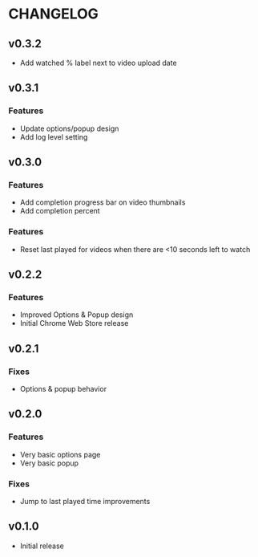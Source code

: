 # CHANGELOG

## v0.3.2

- Add watched % label next to video upload date

## v0.3.1

### Features

- Update options/popup design
- Add log level setting

## v0.3.0

### Features

- Add completion progress bar on video thumbnails
- Add completion percent

### Features

- Reset last played for videos when there are <10 seconds left to watch

## v0.2.2

### Features

- Improved Options & Popup design
- Initial Chrome Web Store release

## v0.2.1

### Fixes

- Options & popup behavior

## v0.2.0

### Features

- Very basic options page
- Very basic popup

### Fixes

- Jump to last played time improvements

## v0.1.0

- Initial release
